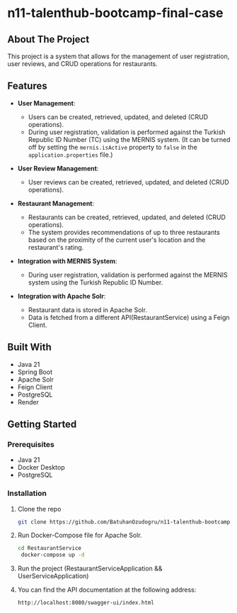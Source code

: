 # n11-talenthub-bootcamp-final-case

## About The Project

This project is a system that allows for the management of user registration, user reviews, and CRUD operations for restaurants.

## Features
- **User Management**:
    - Users can be created, retrieved, updated, and deleted (CRUD operations).
    - During user registration, validation is performed against the Turkish Republic ID Number (TC) using the MERNIS system. (It can be turned off by setting the `mernis.isActive` property to `false` in the `application.properties` file.)


- **User Review Management**:
    - User reviews can be created, retrieved, updated, and deleted (CRUD operations).


- **Restaurant Management**:
    - Restaurants can be created, retrieved, updated, and deleted (CRUD operations).
    - The system provides recommendations of up to three restaurants based on the proximity of the current user's location and the restaurant's rating.


- **Integration with MERNIS System**:
    - During user registration, validation is performed against the MERNIS system using the Turkish Republic ID Number.


- **Integration with Apache Solr**:
    - Restaurant data is stored in Apache Solr.
    - Data is fetched from a different API(RestaurantService) using a Feign Client.


## Built With 
- Java 21
- Spring Boot
- Apache Solr
- Feign Client
- PostgreSQL
- Render

## Getting Started

### Prerequisites
- Java 21
- Docker Desktop
- PostgreSQL


### Installation

1. Clone the repo
   ```sh
   git clone https://github.com/BatuhanOzudogru/n11-talenthub-bootcamp-final-case.git
   
2. Run Docker-Compose file for Apache Solr.
   ```sh
   cd RestaurantService 
    docker-compose up -d
   
3. Run the project (RestaurantServiceApplication && UserServiceApplication)


4. You can find the API documentation at the following address:
   ```sh
   http://localhost:8080/swagger-ui/index.html
